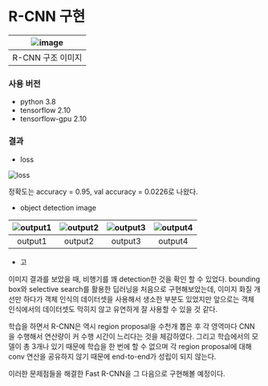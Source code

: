 # R-CNN 구현

|![image](https://github.com/NamOhSeung/Oh-Seung-Nam/assets/98510923/55650025-3e75-4334-8bd9-e2818ab32a8c)|
|:---:|
|R-CNN 구조 이미지|



### 사용 버전
- python 3.8
- tensorflow 2.10
- tensorflow-gpu 2.10


### 결과

- loss
  
![loss](https://github.com/NamOhSeung/Oh-Seung-Nam/assets/98510923/566ac82e-db9b-4cc3-b39d-a650d18f658c)

정확도는 accuracy = 0.95, val accuracy = 0.0226로 나왔다.
  

- object detection image
  
|![output1](https://github.com/NamOhSeung/Oh-Seung-Nam/assets/98510923/30243338-c511-4e63-84d1-7ba8da9a7b3d)|![output2](https://github.com/NamOhSeung/Oh-Seung-Nam/assets/98510923/f3fe5174-aec6-4653-8e58-ca46f7bd135e)|![output3](https://github.com/NamOhSeung/Oh-Seung-Nam/assets/98510923/9a95455a-6b3d-4a3f-a72b-c5b846fb246e)|![output4](https://github.com/NamOhSeung/Oh-Seung-Nam/assets/98510923/757e20c4-5b95-4d5f-b886-e1fbff46d4ad)|
|:---:|:---:|:---:|:---:|
|output1|output2|output3|output4|

- 고

이미지 결과를 보았을 때, 비행기를 꽤 detection한 것을 확인 할 수 있었다.
bounding box와 selective search를 활용한 딥러닝을 처음으로 구현해보았는데, 이미지 화질 개선만 하다가 객체 인식의 데이터셋을 사용해서
생소한 부분도 있었지만 앞으로는 객체 인식에서의 데이터셋도 막히지 않고 유연하게 잘 사용할 수 있을 것 같다.

학습을 하면서 R-CNN은 역시 region proposal을 수천개 뽑은 후 각 영역마다 CNN을 수행해서 연산량이 커 수행 시간이 느리다는 것을 체감하였다.
그리고 학습에서의 모델이 총 3개나 있기 때문에 학습을 한 번에 할 수 없으며 각 region proposal에 대해 conv 연산을 공유하지 않기 때문에 end-to-end가 성립이 되지 않는다. 

이러한 문제점들을 해결한 Fast R-CNN을 그 다음으로 구현해볼 예정이다.


  




